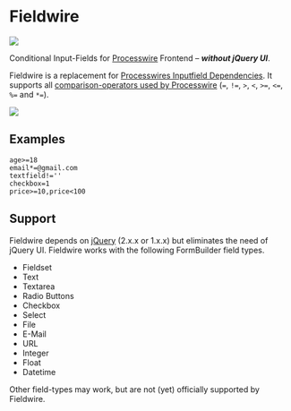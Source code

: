 # Fieldwire

![](https://rawgit.com/addpixel/Fieldwire/master/logo.svg)

Conditional Input-Fields for [Processwire](https://github.com/ryancramerdesign/ProcessWire) Frontend – ***without jQuery UI***.

Fieldwire is a replacement for [Processwires Inputfield Dependencies](http://processwire.com/api/selectors/inputfield-dependencies/ "Inputfield Dependencies"). It supports all [comparison-operators used by Processwire](http://processwire.com/api/selectors/inputfield-dependencies/#operators) (`=`, `!=`, `>`, `<`, `>=`, `<=`, `%=` and `*=`).

![](https://rawgit.com/addpixel/Fieldwire/master/fieldwire_in_action.gif)

## Examples

```
age>=18
email*=@gmail.com
textfield!=''
checkbox=1
price>=10,price<100
```

## Support

Fieldwire depends on [jQuery](http://jquery.com) (2.x.x or 1.x.x) but eliminates the need of jQuery UI. Fieldwire works with the following FormBuilder field types.

*   Fieldset
*   Text
*   Textarea
*   Radio Buttons
*   Checkbox
*   Select
*   File
*   E-Mail
*   URL
*   Integer
*   Float
*   Datetime

Other field-types may work, but are not (yet) officially supported by Fieldwire.